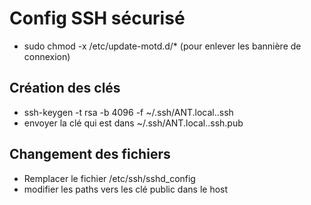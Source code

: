 # Config SSH sécurisé
- sudo chmod -x /etc/update-motd.d/* (pour enlever les bannière de connexion)

## Création des clés
- ssh-keygen -t rsa -b 4096 -f ~/.ssh/ANT.local.<votre nom>.ssh
- envoyer la clé qui est dans ~/.ssh/ANT.local.<votre nom>.ssh.pub

## Changement des fichiers
- Remplacer le fichier /etc/ssh/sshd_config
- modifier les paths vers les clé public dans le host
